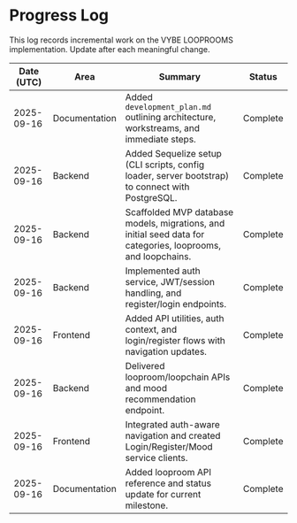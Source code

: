 # Progress Log

This log records incremental work on the VYBE LOOPROOMS implementation. Update after each meaningful change.

| Date (UTC) | Area | Summary | Status |
|------------|------|---------|--------|
| 2025-09-16 | Documentation | Added `development_plan.md` outlining architecture, workstreams, and immediate steps. | Complete |
| 2025-09-16 | Backend | Added Sequelize setup (CLI scripts, config loader, server bootstrap) to connect with PostgreSQL. | Complete |
| 2025-09-16 | Backend | Scaffolded MVP database models, migrations, and initial seed data for categories, looprooms, and loopchains. | Complete |
| 2025-09-16 | Backend | Implemented auth service, JWT/session handling, and register/login endpoints. | Complete |
| 2025-09-16 | Frontend | Added API utilities, auth context, and login/register flows with navigation updates. | Complete |
| 2025-09-16 | Backend | Delivered looproom/loopchain APIs and mood recommendation endpoint. | Complete |
| 2025-09-16 | Frontend | Integrated auth-aware navigation and created Login/Register/Mood service clients. | Complete |
| 2025-09-16 | Documentation | Added looproom API reference and status update for current milestone. | Complete |
